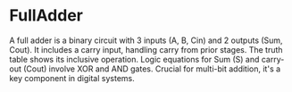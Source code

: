 # FullAdder
A full adder is a binary circuit with 3 inputs (A, B, Cin) and 2 outputs (Sum, Cout). It includes a carry input, handling carry from prior stages. The truth table shows its inclusive operation. Logic equations for Sum (S) and carry-out (Cout) involve XOR and AND gates. Crucial for multi-bit addition, it's a key component in digital systems.
